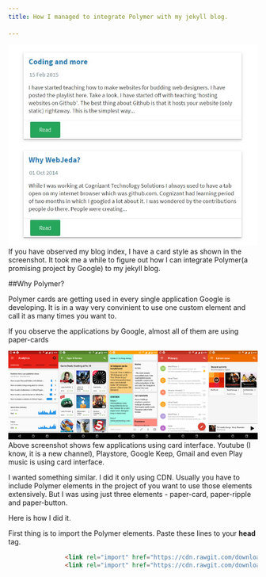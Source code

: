 ```yaml
---
title: How I managed to integrate Polymer with my jekyll blog.

---
```


![How I managed to integrate Polymer with github pages jekyll](/images/github-pages-polymer.JPG)
If you have observed my blog index, I have a card style as shown in the screenshot. It took me a while to figure out how I can integrate Polymer(a promising project by Google) to my jekyll blog.

##Why Polymer?

Polymer cards are getting used in every single application Google is developing. It is in a way very convinient to use one custom element and call it as many times you want to.

If you observe the applications by Google, almost all of them are using paper-cards

![Applications that are using polymer](/images/applications-using-polymer-cards-screenshot.jpg)
Above screenshot shows few applications using card interface. Youtube (I know, it is a new channel), Playstore, Google Keep, Gmail and even Play music is using card interface.

I wanted something similar. I did it only using CDN. Usually you have to include Polymer elements in the project of you want to use those elements extensively. But I was using just three elements - paper-card, paper-ripple and paper-button.

Here is how I did it.

First thing is to import the Polymer elements. Paste these lines to your **head** tag.

```html
                <link rel="import" href="https://cdn.rawgit.com/download/polymer-cdn/1.1.4/lib/paper-card/paper-card.html" />
                <link rel="import" href="https://cdn.rawgit.com/download/polymer-cdn/1.1.4/lib/paper-button/paper-button.html" />
```


